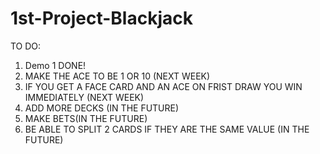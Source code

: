 # 1st-Project-Blackjack
TO DO:
1. Demo 1 DONE!
2. MAKE THE ACE TO BE 1 OR 10 (NEXT WEEK)
3. IF YOU GET A FACE CARD AND AN ACE ON FRIST DRAW YOU WIN IMMEDIATELY (NEXT WEEK)
4. ADD MORE DECKS (IN THE FUTURE)
5. MAKE BETS(IN THE FUTURE)
6. BE ABLE TO SPLIT 2 CARDS IF THEY ARE THE SAME VALUE (IN THE FUTURE)
